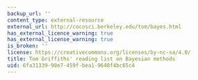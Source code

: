 ```yaml
---
backup_url: ''
content_type: external-resource
external_url: http://cocosci.berkeley.edu/tom/bayes.html
has_external_licence_warning: true
has_external_license_warning: true
is_broken: ''
license: https://creativecommons.org/licenses/by-nc-sa/4.0/
title: Tom Griffiths' reading list on Bayesian methods
uid: 6fa31339-98e7-459f-bea1-9648f4bc65c4
---
```

